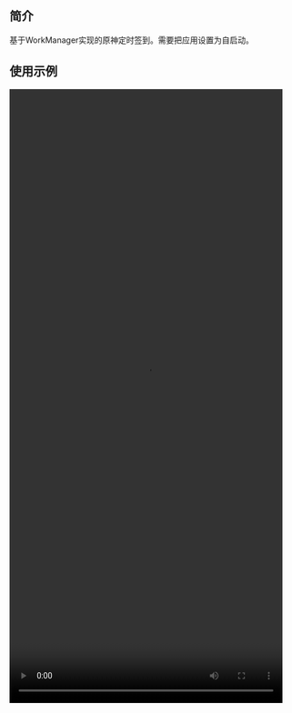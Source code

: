 ## 简介

基于WorkManager实现的原神定时签到。需要把应用设置为自启动。

## 使用示例

<video src="D:\projects\AndroidStudioProjects\overlord\doc\genshin_auto_sign_example.mp4" width="480" height="1080" align="left"/>
